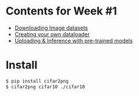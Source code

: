 # Contents for Week #1
- [Downloading Image datasets]()
- [Creating your own dataloader]()
- [Uploading & Inference with pre-trained models]()

# Install
```bash
$ pip install cifar2png
$ cifar2png cifar10 ./cifar10
```


